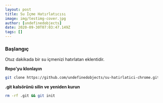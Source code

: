 ```yaml
---
layout: post
title: Su İçme Hatırlatıcısı
image: img/testimg-cover.jpg
author: [undefinedobjects]
date: 2020-09-30T07:03:47.149Z
tags: []
---
```


### Başlangıç
Otuz dakikada bir su içmenizi hatırlatan  eklentidir.

__Repo'yu klonlayın__
```bash
git clone https://github.com/undefinedobjects/su-hatirlatici-chrome.git --depth=1
```

__.git kalsörünü silin ve yeniden kurun__
```bash
rm -rf .git && git init
```